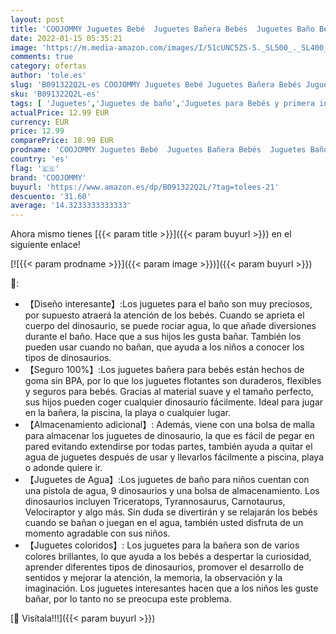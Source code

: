 ```yaml
---
layout: post
title: 'COOJOMMY Juguetes Bebé  Juguetes Bañera Bebés  Juguetes Baño Bebé  Juguete para Bebé 1 Año  Juguetes de Agua Dinosaurios para Niños'
date: 2022-01-15 05:35:21
image: 'https://m.media-amazon.com/images/I/51cUNC5ZS-S._SL500_._SL400_.jpg'
comments: true
category: ofertas
author: 'tole.es'
slug: 'B091322Q2L-es COOJOMMY Juguetes Bebé Juguetes Bañera Bebés Juguetes Baño...'
sku: 'B091322Q2L-es'
tags: [ 'Juguetes','Juguetes de baño','Juguetes para Bebés y primera infancia','Juguetes y juegos','bebé','bebés','coojommy', ]
actualPrice: 12.99 EUR
currency: EUR
price: 12.99
comparePrice: 18.99 EUR
prodname: 'COOJOMMY Juguetes Bebé  Juguetes Bañera Bebés  Juguetes Baño Bebé  Juguete para Bebé 1 Año  Juguetes de Agua Dinosaurios para Niños'
country: 'es'
flag: '🇪🇸'
brand: 'COOJOMMY'
buyurl: 'https://www.amazon.es/dp/B091322Q2L/?tag=tolees-21'
descuento: '31.60'
average: '14.3233333333333'
---
```


Ahora mismo tienes [{{< param title >}}]({{< param buyurl >}}) en el siguiente enlace!

[![{{< param prodname >}}]({{< param image >}})]({{< param buyurl >}})

🔎:

- 【Diseño interesante】:Los juguetes para el baño son muy preciosos, por supuesto atraerá la atención de los bebés. Cuando se aprieta el cuerpo del dinosaurio, se puede rociar agua, lo que añade diversiones durante el baño. Hace que a sus hijos les gusta bañar. También los pueden usar cuando no bañan, que ayuda a los niños a conocer los tipos de dinosaurios.
- 【Seguro 100%】:Los juguetes bañera para bebés están hechos de goma sin BPA, por lo que los juguetes flotantes son duraderos, flexibles y seguros para bebés. Gracias al material suave y el tamaño perfecto, sus hijos pueden coger cualquier dinosaurio fácilmente. Ideal para jugar en la bañera, la piscina, la playa o cualquier lugar.
- 【Almacenamiento adicional】: Además, viene con una bolsa de malla para almacenar los juguetes de dinosaurio, la que es fácil de pegar en pared evitando extendirse por todas partes, también ayuda a quitar el agua de juguetes después de usar y llevarlos fácilmente a piscina, playa o adonde quiere ir.
- 【Juguetes de Agua】:Los juguetes de baño para niños cuentan con una pistola de agua, 9 dinosaurios y una bolsa de almacenamiento. Los dinosaurios incluyen Triceratops, Tyrannosaurus, Carnotaurus, Velociraptor y algo más. Sin duda se divertirán y se relajarán los bebés cuando se bañan o juegan en el agua, también usted disfruta de un momento agradable con sus niños.
- 【Juguetes coloridos】: Los juguetes para la bañera son de varios colores brillantes, lo que ayuda a los bebés a despertar la curiosidad, aprender diferentes tipos de dinosaurios, promover el desarrollo de sentidos y mejorar la atención, la memoria, la observación y la imaginación. Los juguetes interesantes hacen que a los niños les guste bañar, por lo tanto no se preocupa este problema.

[🛒 Visítala!!!]({{< param buyurl >}})
